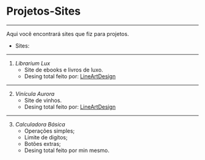 # Projetos-Sites
---
 Aqui você encontrará sites que fiz para projetos.
 - Sites:
 ***
1. *Librarium Lux*
   - Site de ebooks e livros de luxo.
   - Desing total feito por: [LineArtDesign](https://www.instagram.com/line_artdesign/)
---
2. *Vinícula Aurora*
   - Site de vinhos.
   - Desing total feito por: [LineArtDesign](https://www.instagram.com/line_artdesign/)
---
3. *Calculadora Básica*
   - Operações simples;
   - Limite de digítos;
   - Botões extras;
   - Desing total feito por min mesmo.
